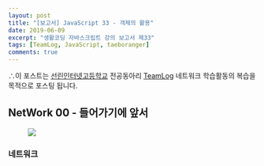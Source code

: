 ```yaml
---
layout: post
title: "[보고서] JavaScript 33 - 객체의 활용"
date: 2019-06-09
excerpt: "생활코딩 자바스크립트 강의 보고서 제33"
tags: [TeamLog, JavaScript, taeboranger]
comments: true
---
```


∴이 포스트는 [선린인터넷고등학교](http://www.sunrint.hs.kr/index.do) 전공동아리 [TeamLog](https://teamlog.kr/) 네트워크 학습활동의 복습을 목적으로 포스팅 됩니다.

## NetWork 00 - 들어가기에 앞서

<figure class="half">
    <a href="https://asiasociety.org/sites/default/files/styles/1200w/public/G/gcen_0.png?itok=AqwLP8yc"><img src="https://asiasociety.org/sites/default/files/styles/1200w/public/G/gcen_0.png?itok=AqwLP8yc"></a>
</figure>

### 네트워크
